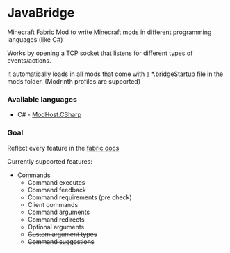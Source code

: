 # JavaBridge
Minecraft Fabric Mod to write Minecraft mods in different programming languages (like C#)

Works by opening a TCP socket that listens for different types of events/actions.

It automatically loads in all mods that come with a *.bridgeStartup file in the mods folder. (Modrinth profiles are supported)

### Available languages
* C# - [ModHost.CSharp](https://github.com/chiouyazo/ModHost.CSharp)


### Goal
Reflect every feature in the [fabric docs](https://docs.fabricmc.net/develop)

Currently supported features:
* Commands
  * Command executes
  * Command feedback
  * Command requirements (pre check)
  * Client commands
  * Command arguments
  * ~~Command redirects~~
  * Optional arguments
  * ~~Custom argument types~~
  * ~~Command suggestions~~